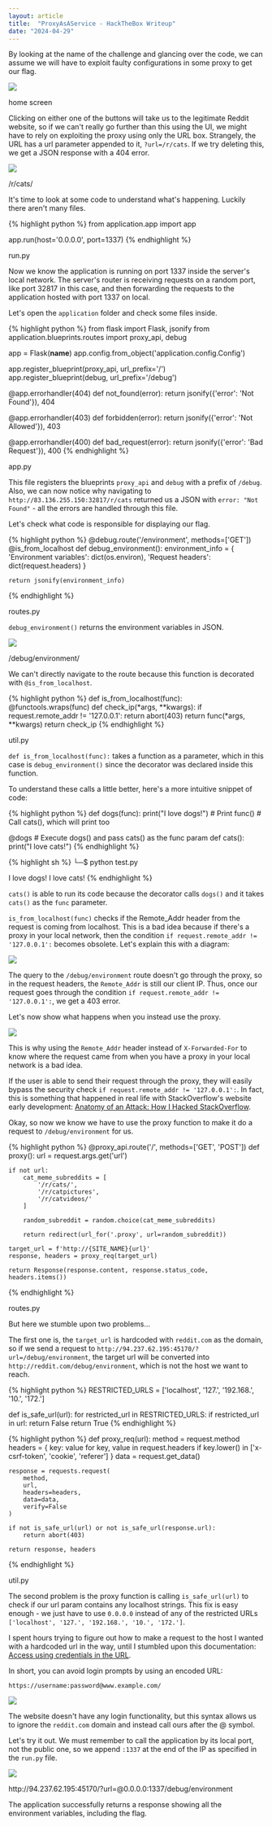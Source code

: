 ```yaml
---
layout: article
title:  "ProxyAsAService - HackTheBox Writeup"
date: "2024-04-29"
---
```


By looking at the name of the challenge and glancing over the code, we can assume we will have to exploit faulty configurations in some proxy to get our flag.

<div class="article-image">
  <img src="/assets/img/proxyasaservice/homepage.png">
  <p>home screen</p>
</div>

Clicking on either one of the buttons will take us to the legitimate Reddit website, so if we can't really go further than this using the UI, we might have to rely on exploiting the proxy using only the URL box. Strangely, the URL has a url parameter appended to it, `?url=/r/cats`. If we try deleting this, we get a JSON response with a 404 error.

<div class="article-image">
  <img src="/assets/img/proxyasaservice/404error.png">
  <p>/r/cats/</p>
</div>

It's time to look at some code to understand what's happening. Luckily there aren't many files.

<div class="article-code">
  {% highlight python %}
from application.app import app
  
app.run(host='0.0.0.0', port=1337)
  {% endhighlight %}
  <p>run.py</p>
</div>

Now we know the application is running on port 1337 inside the server's local network. The server's router is receiving requests on a random port, like port 32817 in this case, and then forwarding the requests to the application hosted with port 1337 on local.

Let's open the `application` folder and check some files inside.

<div class="article-code">
{% highlight python %}
from flask import Flask, jsonify
from application.blueprints.routes import proxy_api, debug

app = Flask(__name__)
app.config.from_object('application.config.Config')

app.register_blueprint(proxy_api, url_prefix='/')
app.register_blueprint(debug, url_prefix='/debug')

@app.errorhandler(404)
def not_found(error):
    return jsonify({'error': 'Not Found'}), 404

@app.errorhandler(403)
def forbidden(error):
    return jsonify({'error': 'Not Allowed'}), 403

@app.errorhandler(400)
def bad_request(error):
    return jsonify({'error': 'Bad Request'}), 400
{% endhighlight %}
<p>app.py</p>
</div>

This file registers the blueprints `proxy_api` and `debug` with a prefix of `/debug`. Also, we can now notice why navigating to `http://83.136.255.150:32817/r/cats` returned us a JSON with `error: "Not Found"` - all the errors are handled through this file.

Let's check what code is responsible for displaying our flag.

<div class='article-code'>
{% highlight python %}
@debug.route('/environment', methods=['GET'])
@is_from_localhost
def debug_environment():
    environment_info = {
        'Environment variables': dict(os.environ),
        'Request headers': dict(request.headers)
    }

    return jsonify(environment_info)
{% endhighlight %}
    <p>routes.py</p>
</div>


`debug_environment()` returns the environment variables in JSON.

<div class="article-image">
  <img src="/assets/img/proxyasaservice/notallowed.png">
  <p>/debug/environment/</p>
</div>

We can't directly navigate to the route because this function is decorated with `@is_from_localhost`.

<div class='article-code'>
{% highlight python %}
def is_from_localhost(func):
    @functools.wraps(func)
    def check_ip(*args, **kwargs):
        if request.remote_addr != '127.0.0.1':
            return abort(403)
        return func(*args, **kwargs)
    return check_ip
{% endhighlight %}
    <p>util.py</p>
</div>

`def is_from_localhost(func):` takes a function as a parameter, which in this case is `debug_environment()` since the decorator was declared inside this function.

To understand these calls a little better, here's a more intuitive snippet of code:

<div class='article-code'>
{% highlight python %}
def dogs(func):
    print("I love dogs!") # Print
    func() # Call cats(), which will print too

@dogs # Execute dogs() and pass cats() as the func param
def cats():
    print("I love cats!")
{% endhighlight %}
</div>

<div class='article-code'>
{% highlight sh %}
└─$ python test.py

I love dogs!
I love cats!
{% endhighlight %}
</div>

`cats()` is able to run its code because the decorator calls `dogs()` and it takes `cats()` as the `func` parameter.

`is_from_localhost(func)` checks if the Remote_Addr header from the request is coming from localhost. This is a bad idea because if there's a proxy in your local network, then the condition `if request.remote_addr != '127.0.0.1':` becomes obsolete. Let's explain this with a diagram:

<div class="article-image">
  <img src="/assets/img/proxyasaservice/diagram.png">
</div>

The query to the `/debug/environment` route doesn't go through the proxy, so in the request headers, the `Remote_Addr` is still our client IP. Thus, once our request goes through the condition `if request.remote_addr != '127.0.0.1':`, we get a 403 error. 

Let's now show what happens when you instead use the proxy.

<div class="article-image">
  <img src="/assets/img/proxyasaservice/diagram2.png">
</div>

This is why using the `Remote_Addr` header instead of `X-Forwarded-For` to know where the request came from when you have a proxy in your local network is a bad idea.

If the user is able to send their request through the proxy, they will easily bypass the security check `if request.remote_addr != '127.0.0.1':`. In fact, this is something that happened in real life with StackOverflow's website early development: [Anatomy of an Attack: How I Hacked StackOverflow][StackOverflow].

Okay, so now we know we have to use the proxy function to make it do a request to `/debug/environment` for us.

<div class='article-code'>
{% highlight python %}
@proxy_api.route('/', methods=['GET', 'POST'])
def proxy():
    url = request.args.get('url')

    if not url:
        cat_meme_subreddits = [
            '/r/cats/',
            '/r/catpictures',
            '/r/catvideos/'
        ]

        random_subreddit = random.choice(cat_meme_subreddits)

        return redirect(url_for('.proxy', url=random_subreddit))
    
    target_url = f'http://{SITE_NAME}{url}'
    response, headers = proxy_req(target_url)

    return Response(response.content, response.status_code, headers.items())
{% endhighlight %}
<p>routes.py</p>
</div>

But here we stumble upon two problems...

The first one is, the `target_url` is hardcoded with `reddit.com` as the domain, so if we send a request to `http://94.237.62.195:45170/?url=/debug/environment`, the target url will be converted into `http://reddit.com/debug/environment`, which is not the host we want to reach.

<div class='article-code'>
{% highlight python %}
RESTRICTED_URLS = ['localhost', '127.', '192.168.', '10.', '172.']

def is_safe_url(url):
    for restricted_url in RESTRICTED_URLS:
        if restricted_url in url:
            return False
    return True
{% endhighlight %}
</div>

<div class='article-code'>
{% highlight python %}
def proxy_req(url):    
    method = request.method
    headers =  {
        key: value for key, value in request.headers if key.lower() in ['x-csrf-token', 'cookie', 'referer']
    }
    data = request.get_data()

    response = requests.request(
        method,
        url,
        headers=headers,
        data=data,
        verify=False
    )

    if not is_safe_url(url) or not is_safe_url(response.url):
        return abort(403)
    
    return response, headers
{% endhighlight %}
<p>util.py</p>
</div>

The second problem is the proxy function is calling `is_safe_url(url)` to check if our url param contains any localhost strings. This fix is easy enough - we just have to use `0.0.0.0` instead of any of the restricted URLs `['localhost', '127.', '192.168.', '10.', '172.']`.

I spent hours trying to figure out how to make a request to the host I wanted with a hardcoded url in the way, until I stumbled upon this documentation: [Access using credentials in the URL][Firefox].

In short, you can avoid login prompts by using an encoded URL:

`https://username:password@www.example.com/`

<div class="article-image">
  <img src="/assets/img/proxyasaservice/authentication.png">
</div>

The website doesn't have any login functionality, but this syntax allows us to ignore the `reddit.com` domain and instead call ours after the @ symbol.

Let's try it out. We must remember to call the application by its local port, not the public one, so we append `:1337` at the end of the IP as specified in the `run.py` file.

<div class="article-image">
  <img src="/assets/img/proxyasaservice/flag.png">
<p>http://94.237.62.195:45170/?url=@0.0.0.0:1337/debug/environment</p>
</div>

The application successfully returns a response showing all the environment variables, including the flag.


[Firefox]: https://developer.mozilla.org/en-US/docs/Web/HTTP/Authentication#access_using_credentials_in_the_url

[StackOverflow]: https://blog.ircmaxell.com/2012/11/anatomy-of-attack-how-i-hacked.html




































































